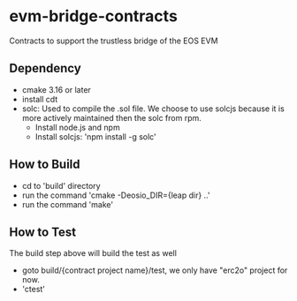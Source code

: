 # evm-bridge-contracts
Contracts to support the trustless bridge of the EOS EVM
## Dependency
- cmake 3.16 or later
- install cdt
- solc: Used to compile the .sol file. We choose to use solcjs because it is more actively maintained then the solc from rpm.
    - Install node.js and npm
    - Install solcjs: 'npm install -g solc'

## How to Build
- cd to 'build' directory
- run the command 'cmake -Deosio_DIR={leap dir} ..'
- run the command 'make'

## How to Test
The build step above will build the test as well
- goto build/{contract project name}/test, we only have "erc2o" project for now.
- 'ctest'